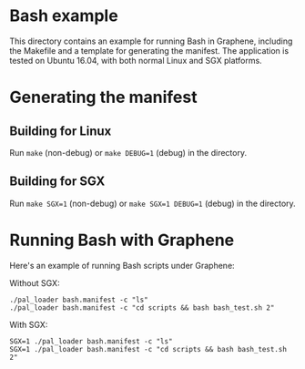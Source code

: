 # Bash example

This directory contains an example for running Bash in Graphene, including
the Makefile and a template for generating the manifest. The application is
tested on Ubuntu 16.04, with both normal Linux and SGX platforms.

# Generating the manifest

## Building for Linux

Run `make` (non-debug) or `make DEBUG=1` (debug) in the directory.

## Building for SGX

Run `make SGX=1` (non-debug) or `make SGX=1 DEBUG=1` (debug) in the directory.

# Running Bash with Graphene

Here's an example of running Bash scripts under Graphene:

Without SGX:
```
./pal_loader bash.manifest -c "ls"
./pal_loader bash.manifest -c "cd scripts && bash bash_test.sh 2"
```

With SGX:
```
SGX=1 ./pal_loader bash.manifest -c "ls"
SGX=1 ./pal_loader bash.manifest -c "cd scripts && bash bash_test.sh 2"
```
